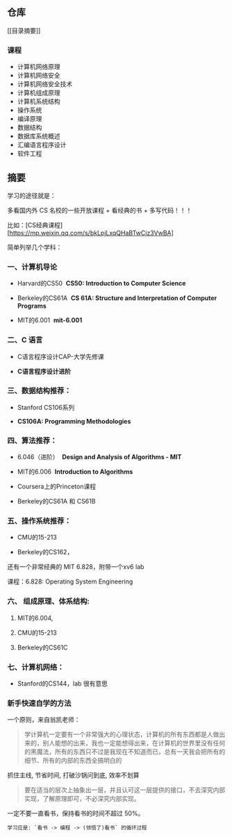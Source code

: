 ## 仓库

[[目录摘要]]

### 课程

- 计算机网络原理
- 计算机网络安全
- 计算机网络安全技术
- 计算机组成原理
- 计算机系统结构
- 操作系统
- 编译原理
- 数据结构
- 数据库系统概述
- 汇编语言程序设计
- 软件工程

## 摘要

学习的途径就是：

多看国内外 CS 名校的一些开放课程 + 看经典的书 + 多写代码！！！

比如：[CS经典课程][https://mp.weixin.qq.com/s/bkLpjLxqQHaBTwCiz3VwBA]

简单列举几个学科：

### 一、计算机导论

-   Harvard的CS50  **CS50: Introduction to Computer Science**
    
-   Berkeley的CS61A  **CS 61A: Structure and Interpretation of Computer Programs**
    
-   MIT的6.001  **mit-6.001**
    

### 二、C 语言

-   C语言程序设计CAP-大学先修课

-   **C语言程序设计进阶**

### 三、数据结构推荐：

-   Stanford CS106系列
    
-   **CS106A: Programming Methodologies**
    

### 四、算法推荐：

-   6.046（进阶）  **Design and Analysis of Algorithms - MIT**
    
-   MIT的6.006  **Introduction to Algorithms**
    
-   Coursera上的Princeton课程
    
-   Berkeley的CS61A 和 CS61B
    

### 五、操作系统推荐：

-   CMU的15-213
    
-   Berkeley的CS162，

还有一个非常经典的 MIT 6.828，附带一个xv6 lab

课程：6.828: Operating System Engineering

### 六、 组成原理、体系结构:

1.  MIT的6.004,
    
2.  CMU的15-213
    
3.  Berkeley的CS61C
    

### 七、计算机网络：

-   Stanford的CS144，lab 很有意思
    

### **新手快速自学的方法**

一个原则，来自翁凯老师：

> 学计算机一定要有一个非常强大的心理状态，计算机的所有东西都是人做出来的，别人能想的出来，我也一定能想得出来，在计算机的世界里没有任何的黑魔法，所有的东西只不过是我现在不知道而已，总有一天我会把所有的细节、所有的内部的东西全搞明白的

抓住主线, 节省时间, 打破沙锅问到底, 效率不划算

> 要在适当的层次上抽象出一层，并且认可这一层提供的接口，不去深究内部实现，了解原理即可，不必深究内部实现。

一定不要一直看书，保持看书的时间不超过 50%。

    学习应是: `看书 -> 编程 -> (领悟了)看书` 的循环过程
